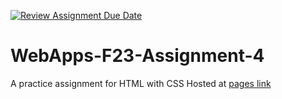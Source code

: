 [![Review Assignment Due Date](https://classroom.github.com/assets/deadline-readme-button-24ddc0f5d75046c5622901739e7c5dd533143b0c8e959d652212380cedb1ea36.svg)](https://classroom.github.com/a/4tKarLeg)
# WebApps-F23-Assignment-4
A practice assignment for HTML with CSS
Hosted at [pages link](https://44-563-webapps-f23.github.io/44563-webapps-f23-assignment4-mahithasrikurri/playpart.html)